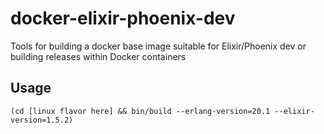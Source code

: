 # docker-elixir-phoenix-dev

Tools for building a docker base image suitable for Elixir/Phoenix dev or building releases
within Docker containers


## Usage

`(cd [linux flavor here] && bin/build --erlang-version=20.1 --elixir-version=1.5.2)`
